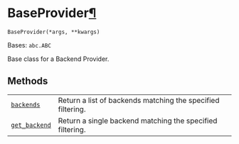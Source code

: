 # BaseProvider[¶](#baseprovider "Permalink to this headline")

<span id="undefined" />

`BaseProvider(*args, **kwargs)`

Bases: `abc.ABC`

Base class for a Backend Provider.

## Methods

|                                                                                                                                                  |                                                             |
| ------------------------------------------------------------------------------------------------------------------------------------------------ | ----------------------------------------------------------- |
| [`backends`](qiskit.providers.BaseProvider.backends#qiskit.providers.BaseProvider.backends "qiskit.providers.BaseProvider.backends")             | Return a list of backends matching the specified filtering. |
| [`get_backend`](qiskit.providers.BaseProvider.get_backend#qiskit.providers.BaseProvider.get_backend "qiskit.providers.BaseProvider.get_backend") | Return a single backend matching the specified filtering.   |
